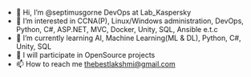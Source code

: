 - 👋 Hi, I’m @septimusgorne DevOps at Lab_Kaspersky
- 👀 I’m interested in CCNA(P), Linux/Windows administration, DevOps, Python, C#, ASP.NET, MVC, Docker, Unity, SQL, Ansible e.t.c
- 🌱 I’m currently learning AI, Machine Learning(ML & DL), Python, C#, Unity, SQL
- 💞️ I will participate in OpenSource projects
- 📫 How to reach me thebestlakshmi@gmail.com

<!---
septimusgorne/septimusgorne is a ✨ special ✨ repository because its `README.md` (this file) appears on your GitHub profile.
You can click the Preview link to take a look at your changes.
--->
